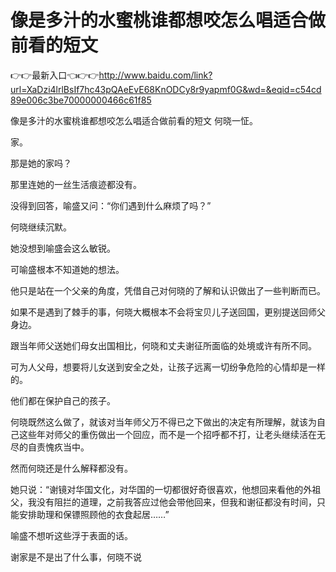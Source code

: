 # 像是多汁的水蜜桃谁都想咬怎么唱适合做前看的短文

👉👉最新入口👈👉👉http://www.baidu.com/link?url=XaDzi4lrlBsIf7hc43pQAeEvE68KnODCy8r9yapmf0G&wd=&eqid=c54cd89e006c3be70000000466c61f85

像是多汁的水蜜桃谁都想咬怎么唱适合做前看的短文
何晓一怔。

家。

那是她的家吗？

那里连她的一丝生活痕迹都没有。

没得到回答，喻盛又问：“你们遇到什么麻烦了吗？”

何晓继续沉默。

她没想到喻盛会这么敏锐。

可喻盛根本不知道她的想法。

他只是站在一个父亲的角度，凭借自己对何晓的了解和认识做出了一些判断而已。

如果不是遇到了棘手的事，何晓大概根本不会将宝贝儿子送回国，更别提送回师父身边。

跟当年师父送她们母女出国相比，何晓和丈夫谢征所面临的处境或许有所不同。

可为人父母，想要将儿女送到安全之处，让孩子远离一切纷争危险的心情却是一样的。

他们都在保护自己的孩子。

何晓既然这么做了，就该对当年师父万不得已之下做出的决定有所理解，就该为自己这些年对师父的重伤做出一个回应，而不是一个招呼都不打，让老头继续活在无尽的自责愧疚当中。

然而何晓还是什么解释都没有。

她只说：“谢镜对华国文化，对华国的一切都很好奇很喜欢，他想回来看他的外祖父，我没有阻拦的道理，之前我答应过他会带他回来，但我和谢征都没有时间，只能安排助理和保镖照顾他的衣食起居……”

喻盛不想听这些浮于表面的话。

谢家是不是出了什么事，何晓不说
